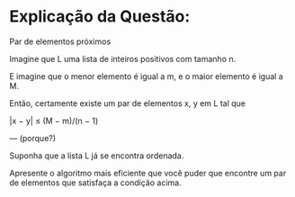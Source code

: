 # Explicação da Questão:
Par de elementos próximos


Imagine que L uma lista de inteiros positivos com tamanho n.


E imagine que o menor elemento é igual a m, e o maior elemento é igual a M.


Então, certamente existe um par de elementos x, y em L tal que


|x − y| ≤ (M − m)/(n − 1)


— (porque?)


Suponha que a lista L já se encontra ordenada.


Apresente o algoritmo mais eficiente que você puder que encontre um par de elementos que satisfaça a condição acima.
